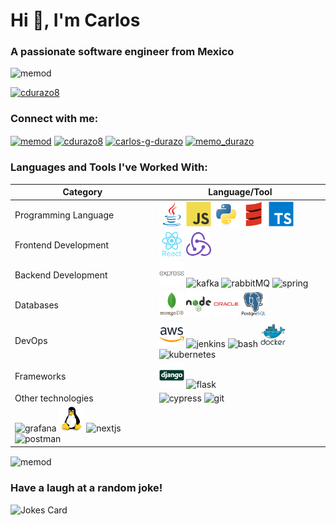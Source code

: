 # Hi 👋, I'm Carlos
### A passionate software engineer from Mexico

<p align="left"> <img src="https://komarev.com/ghpvc/?username=memod&label=Profile%20views&color=0e75b6&style=flat" alt="memod" /> </p>

<p align="left"> <a href="https://twitter.com/cdurazo8" target="blank"><img src="https://img.shields.io/twitter/follow/cdurazo8?logo=twitter&style=for-the-badge" alt="cdurazo8" /></a> </p>

<h3 align="left">Connect with me:</h3>
<p align="left">
<a href="https://dev.to/memod" target="blank"><img align="center" src="https://cdn.jsdelivr.net/npm/simple-icons@3.0.1/icons/dev-dot-to.svg" alt="memod" height="30" width="40" /></a>
<a href="https://twitter.com/cdurazo8" target="blank"><img align="center" src="https://cdn.jsdelivr.net/npm/simple-icons@3.0.1/icons/twitter.svg" alt="cdurazo8" height="30" width="40" /></a>
<a href="https://linkedin.com/in/carlos-g-durazo" target="blank"><img align="center" src="https://cdn.jsdelivr.net/npm/simple-icons@3.0.1/icons/linkedin.svg" alt="carlos-g-durazo" height="30" width="40" /></a>
<a href="https://instagram.com/memo_durazo" target="blank"><img align="center" src="https://cdn.jsdelivr.net/npm/simple-icons@3.0.1/icons/instagram.svg" alt="memo_durazo" height="30" width="40" /></a>
</p>


<h3 align="left">Languages and Tools I've Worked With:</h3>

| Category | Language/Tool |
| ----------- | ----------- |
| Programming Language | <img src="https://raw.githubusercontent.com/devicons/devicon/master/icons/java/java-original.svg" alt="java" width="40" height="40"/>  <img src="https://raw.githubusercontent.com/devicons/devicon/master/icons/javascript/javascript-original.svg" alt="javascript" width="40" height="40"/> <img src="https://raw.githubusercontent.com/devicons/devicon/master/icons/python/python-original.svg" alt="python" width="40" height="40"/> <img src="https://raw.githubusercontent.com/devicons/devicon/master/icons/scala/scala-original.svg" alt="scala" width="40" height="40"/> <img src="https://raw.githubusercontent.com/devicons/devicon/master/icons/typescript/typescript-original.svg" alt="typescript" width="40" height="40"/> |
| Frontend Development | <img src="https://raw.githubusercontent.com/devicons/devicon/master/icons/react/react-original-wordmark.svg" alt="react" width="40" height="40"/> <img src="https://raw.githubusercontent.com/devicons/devicon/master/icons/redux/redux-original.svg" alt="redux" width="40" height="40"/> |
| Backend Development | <img src="https://raw.githubusercontent.com/devicons/devicon/master/icons/express/express-original-wordmark.svg" alt="express" width="40" height="40"/> <img src="https://www.vectorlogo.zone/logos/apache_kafka/apache_kafka-icon.svg" alt="kafka" width="40" height="40"/> <img src="https://www.vectorlogo.zone/logos/rabbitmq/rabbitmq-icon.svg" alt="rabbitMQ" width="40" height="40"/> <img src="https://www.vectorlogo.zone/logos/springio/springio-icon.svg" alt="spring" width="40" height="40"/> |
| Databases | <img src="https://raw.githubusercontent.com/devicons/devicon/master/icons/mongodb/mongodb-original-wordmark.svg" alt="mongodb" width="40" height="40"/> <img src="https://raw.githubusercontent.com/devicons/devicon/master/icons/nodejs/nodejs-original-wordmark.svg" alt="nodejs" width="40" height="40"/> <img src="https://raw.githubusercontent.com/devicons/devicon/master/icons/oracle/oracle-original.svg" alt="oracle" width="40" height="40"/> <img src="https://raw.githubusercontent.com/devicons/devicon/master/icons/postgresql/postgresql-original-wordmark.svg" alt="postgresql" width="40" height="40"/> |
| DevOps | <img src="https://raw.githubusercontent.com/devicons/devicon/master/icons/amazonwebservices/amazonwebservices-original-wordmark.svg" alt="aws" width="40" height="40"/> <img src="https://www.vectorlogo.zone/logos/jenkins/jenkins-icon.svg" alt="jenkins" width="40" height="40"/> <img src="https://www.vectorlogo.zone/logos/gnu_bash/gnu_bash-icon.svg" alt="bash" width="40" height="40"/> <img src="https://raw.githubusercontent.com/devicons/devicon/master/icons/docker/docker-original-wordmark.svg" alt="docker" width="40" height="40"/> <img src="https://www.vectorlogo.zone/logos/kubernetes/kubernetes-icon.svg" alt="kubernetes" width="40" height="40"/> |
| Frameworks | <img src="https://raw.githubusercontent.com/devicons/devicon/master/icons/django/django-original.svg" alt="django" width="40" height="40"/> <img src="https://www.vectorlogo.zone/logos/pocoo_flask/pocoo_flask-icon.svg" alt="flask" width="40" height="40"/> |
| Other technologies | <img src="https://raw.githubusercontent.com/simple-icons/simple-icons/6e46ec1fc23b60c8fd0d2f2ff46db82e16dbd75f/icons/cypress.svg" alt="cypress" width="40" height="40"/> <img src="https://www.vectorlogo.zone/logos/git-scm/git-scm-icon.svg" alt="git" width="40" height="40"/> 
<img src="https://www.vectorlogo.zone/logos/grafana/grafana-icon.svg" alt="grafana" width="40" height="40"/> <img src="https://raw.githubusercontent.com/devicons/devicon/master/icons/linux/linux-original.svg" alt="linux" width="40" height="40"/> <img src="https://cdn.worldvectorlogo.com/logos/nextjs-3.svg" alt="nextjs" width="40" height="40"/> <img src="https://www.vectorlogo.zone/logos/getpostman/getpostman-icon.svg" alt="postman" width="40" height="40"/> |


<p><img align="center" src="https://github-readme-stats.vercel.app/api/top-langs?username=memod&show_icons=true&locale=en&layout=compact" alt="memod" /></p>

### Have a laugh at a random joke!
![Jokes Card](https://readme-jokes.vercel.app/api)
